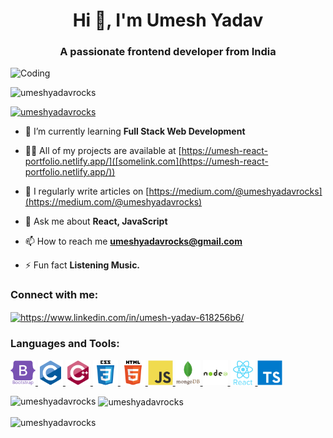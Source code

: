 <h1 align="center">Hi 👋, I'm Umesh Yadav</h1>
<h3 align="center">A passionate frontend developer from India</h3>

![Coding](https://camo.githubusercontent.com/b031dd766cfe15f73313260e8ef489bd6437fa30c84765973bb2fa059175789d/68747470733a2f2f692e70696e696d672e636f6d2f6f726967696e616c732f31382f61342f39342f31386134393439666339633830363731373264336239366533303265373039372e676966)

<p align="left"> <img src="https://komarev.com/ghpvc/?username=umeshyadavrocks&label=Profile%20views&color=0e75b6&style=flat" alt="umeshyadavrocks" /> </p>

<p align="left"> <a href="https://github.com/ryo-ma/github-profile-trophy"><img src="https://github-profile-trophy.vercel.app/?username=umeshyadavrocks" alt="umeshyadavrocks" /></a> </p>

- 🌱 I’m currently learning **Full Stack Web Development**

- 👨‍💻 All of my projects are available at [https://umesh-react-portfolio.netlify.app/]([somelink.com](https://umesh-react-portfolio.netlify.app/))

- 📝 I regularly write articles on [https://medium.com/@umeshyadavrocks](https://medium.com/@umeshyadavrocks)

- 💬 Ask me about **React, JavaScript**

- 📫 How to reach me **umeshyadavrocks@gmail.com**

- ⚡ Fun fact **Listening Music.**

<h3 align="left">Connect with me:</h3>
<p align="left">
<a href="https://linkedin.com/in/https://www.linkedin.com/in/umesh-yadav-618256b6/" target="blank"><img align="center" src="https://raw.githubusercontent.com/rahuldkjain/github-profile-readme-generator/master/src/images/icons/Social/linked-in-alt.svg" alt="https://www.linkedin.com/in/umesh-yadav-618256b6/" height="30" width="40" /></a>
</p>

<h3 align="left">Languages and Tools:</h3>
<p align="left"> <a href="https://getbootstrap.com" target="_blank" rel="noreferrer"> <img src="https://raw.githubusercontent.com/devicons/devicon/master/icons/bootstrap/bootstrap-plain-wordmark.svg" alt="bootstrap" width="40" height="40"/> </a> <a href="https://www.cprogramming.com/" target="_blank" rel="noreferrer"> <img src="https://raw.githubusercontent.com/devicons/devicon/master/icons/c/c-original.svg" alt="c" width="40" height="40"/> </a> <a href="https://www.w3schools.com/cpp/" target="_blank" rel="noreferrer"> <img src="https://raw.githubusercontent.com/devicons/devicon/master/icons/cplusplus/cplusplus-original.svg" alt="cplusplus" width="40" height="40"/> </a> <a href="https://www.w3schools.com/css/" target="_blank" rel="noreferrer"> <img src="https://raw.githubusercontent.com/devicons/devicon/master/icons/css3/css3-original-wordmark.svg" alt="css3" width="40" height="40"/> </a> <a href="https://www.w3.org/html/" target="_blank" rel="noreferrer"> <img src="https://raw.githubusercontent.com/devicons/devicon/master/icons/html5/html5-original-wordmark.svg" alt="html5" width="40" height="40"/> </a> <a href="https://developer.mozilla.org/en-US/docs/Web/JavaScript" target="_blank" rel="noreferrer"> <img src="https://raw.githubusercontent.com/devicons/devicon/master/icons/javascript/javascript-original.svg" alt="javascript" width="40" height="40"/> </a> <a href="https://www.mongodb.com/" target="_blank" rel="noreferrer"> <img src="https://raw.githubusercontent.com/devicons/devicon/master/icons/mongodb/mongodb-original-wordmark.svg" alt="mongodb" width="40" height="40"/> </a> <a href="https://nodejs.org" target="_blank" rel="noreferrer"> <img src="https://raw.githubusercontent.com/devicons/devicon/master/icons/nodejs/nodejs-original-wordmark.svg" alt="nodejs" width="40" height="40"/> </a> <a href="https://reactjs.org/" target="_blank" rel="noreferrer"> <img src="https://raw.githubusercontent.com/devicons/devicon/master/icons/react/react-original-wordmark.svg" alt="react" width="40" height="40"/> </a> <a href="https://www.typescriptlang.org/" target="_blank" rel="noreferrer"> <img src="https://raw.githubusercontent.com/devicons/devicon/master/icons/typescript/typescript-original.svg" alt="typescript" width="40" height="40"/> </a>  </p>

<p><img align="left" src="https://github-readme-stats.vercel.app/api/top-langs?username=umeshyadavrocks&show_icons=true&locale=en&layout=compact" alt="umeshyadavrocks" /></p>

<p>&nbsp;<img align="center" src="https://github-readme-stats.vercel.app/api?username=umeshyadavrocks&show_icons=true&locale=en" alt="umeshyadavrocks" /></p>

<p><img align="center" src="https://github-readme-streak-stats.herokuapp.com/?user=umeshyadavrocks&" alt="umeshyadavrocks" /></p>
